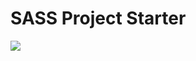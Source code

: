 
# SASS Project Starter

<a href="https://" target="_blank">
    <img src="./img/screen.jpg" />
<a>

